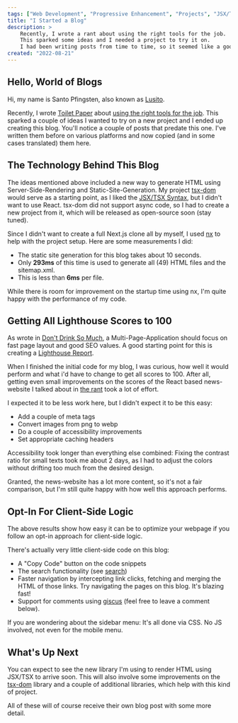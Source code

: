 ```yaml
---
tags: ["Web Development", "Progressive Enhancement", "Projects", "JSX/TSX", "TypeScript", "JavaScript"]
title: "I Started a Blog"
description: >
    Recently, I wrote a rant about using the right tools for the job.
    This sparked some ideas and I needed a project to try it on.
    I had been writing posts from time to time, so it seemed like a good time to start my own blog.
created: "2022-08-21"
---
```


## Hello, World of Blogs

Hi, my name is Santo Pfingsten, also known as [Lusito](https://github.com/lusito/).

Recently, I wrote [Toilet Paper](/tag/toilet-paper.html) about [using the right tools for the job](/dont-drink-so-much-reducing-frontend-code.html).
This sparked a couple of ideas I wanted to try on a new project and I ended up creating this blog.
You'll notice a couple of posts that predate this one. I've written them before on various platforms and now copied (and in some cases translated) them here.

## The Technology Behind This Blog

The ideas mentioned above included a new way to generate HTML using Server-Side-Rendering and Static-Site-Generation. 
My project [tsx-dom](https://github.com/lusito/tsx-dom) would serve as a starting point, as I liked the [JSX/TSX Syntax](/what-is-jsx-tsx.html), but I didn't want to use React. tsx-dom did not support async code, so I had to create a new project from it, which will be released as open-source soon (stay tuned).

Since I didn't want to create a full Next.js clone all by myself, I used [nx](https://nx.dev) to help with the project setup. Here are some measurements I did:

- The static site generation for this blog takes about 10 seconds.
- Only **293ms** of this time is used to generate all (49) HTML files and the sitemap.xml.
- This is less than **6ms** per file.

While there is room for improvement on the startup time using nx, I'm quite happy with the performance of my code.

## Getting All Lighthouse Scores to 100

As wrote in [Don't Drink So Much](/dont-drink-so-much-reducing-frontend-code.html), a Multi-Page-Application should focus on fast page layout and good SEO values. A good starting point for this is creating a [Lighthouse Report](https://web.dev/measure/).

When I finished the initial code for my blog, I was curious, how well it would perform and what i'd have to change to get all scores to 100.
After all, getting even small improvements on the scores of the React based news-website I talked about in [the rant](dont-drink-so-much-reducing-frontend-code.html) took a lot of effort.

I expected it to be less work here, but I didn't expect it to be this easy:

- Add a couple of meta tags
- Convert images from png to webp
- Do a couple of accessibility improvements
- Set appropriate caching headers

Accessibility took longer than everything else combined: Fixing the contrast ratio for small texts took me about 2 days, as I had to adjust the colors without drifting too much from the desired design.

Granted, the news-website has a lot more content, so it's not a fair comparison, but I'm still quite happy with how well this approach performs.

## Opt-In For Client-Side Logic

The above results show how easy it can be to optimize your webpage if you follow an opt-in approach for client-side logic.

There's actually very little client-side code on this blog:

- A "Copy Code" button on the code snippets
- The search functionality (see [search](/search.html))
- Faster navigation by intercepting link clicks, fetching and merging the HTML of those links. Try navigating the pages on this blog. It's blazing fast!
- Support for comments using [giscus](https://giscus.app/) (feel free to leave a comment below).

If you are wondering about the sidebar menu: It's all done via CSS. No JS involved, not even for the mobile menu.

## What's Up Next

You can expect to see the new library I'm using to render HTML using JSX/TSX to arrive soon. This will also involve some improvements on the [tsx-dom](https://github.com/lusito/tsx-dom) library and a couple of additional libraries, which help with this kind of project.

All of these will of course receive their own blog post with some more detail.
